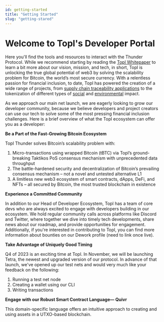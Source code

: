```yaml
---
id: getting-started
title: "Getting Started"
slug: "getting-stared"
---
```

# Welcome to Topl's Developer Portal 

Here you'll find the tools and resources to interact with the Thunder Protocol. While we recommend starting by reading the [Topl Whitepaper](https://hackmd.io/@qiYljXhXTQeGAb1RWPghwQ/B1Y0YK0fp) to learn a bit more about our vision, mission, and tech, in short, Topl is unlocking the true global potential of web3 by solving the scalability problem for Bitcoin, the world’s most secure currency. With a relentless passion for financial inclusion, to date, Topl has powered the creation of a wide range of projects, from [supply chain traceability applications](https://seedtrace.org/case-study-with-koa) to the tokenization of different types of [social](https://topl.co/itp/) and [environmental](https://bcarbon.topl.co/) impact.

As we approach our main net launch, we are eagerly looking to grow our developer community, because we believe developers and project creators can use our tech to solve some of the most pressing financial inclusion challenges. Here is a brief overview of what the Topl ecosystem can offer you as a developer:

**Be a Part of the Fast-Growing Bitcoin Ecosystem**

Topl Thunder solves Bitcoin’s scalability problem with:

1. Micro-transactions using wrapped Bitcoin (tBTC) via Topl’s ground-breaking Taktikos PoS consensus mechanism with unprecedented data throughput
2. The battle-hardened security and decentralization of Bitcoin’s prevailing consensus mechanism – not a novel and untested alternative L1
3. A limitless new web3 ecosystem of smart contracts, dApps, DeFi, and NFTs – all secured by Bitcoin, the most trusted blockchain in existence


**Experience a Committed Community**

In addition to our Head of Developer Ecosystem, Topl has a team of core devs who are always excited to engage with developers building in our ecosystem. We hold regular community calls across platforms like Discord and Twitter, where together we dive into timely tech developments, share news about our roadmap, and provide opportunities for engagement. Additionally, if you're interested in contributing to Topl, you can find more information about bounties on our Dework profile (need to link once live).


**Take Advantage of Uniquely Good Timing**

Q4 of 2023 is an exciting time at Topl. In November, we will be launching Tetra, the newest and upgraded version of our protocol. In advance of that launch, we've opened up our test nets and would very much like your feedback on the following:
1. Running a test net node
2. Creating a wallet using our CLI
3. Writing transactions 


**Engage with our Robust Smart Contract Language— Quivr**

This domain-specific language offers an intuitive approach to creating and using assets in a UTXO-based blockchain.
